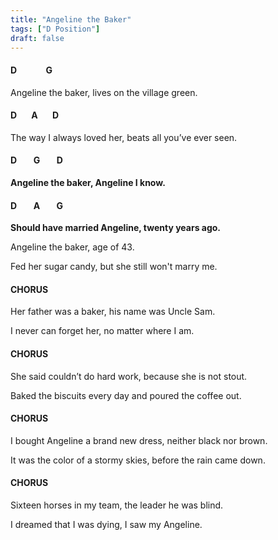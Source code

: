 ```yaml
---
title: "Angeline the Baker"
tags: ["D Position"]
draft: false
---
```

#### D &nbsp;&nbsp;&nbsp;&nbsp;&nbsp;&nbsp;&nbsp;&nbsp;&nbsp;&nbsp;&nbsp;&nbsp; G
Angeline the baker, lives on the village green.
#### D &nbsp;&nbsp;&nbsp;&nbsp;&nbsp; A &nbsp;&nbsp;&nbsp;&nbsp;&nbsp; D
The way I always loved her, beats all you’ve ever seen.
 
#### D &nbsp;&nbsp;&nbsp;&nbsp;&nbsp;&nbsp; G &nbsp;&nbsp;&nbsp;&nbsp;&nbsp;&nbsp; D
**Angeline the baker, Angeline I know.**
#### D &nbsp;&nbsp;&nbsp;&nbsp;&nbsp;&nbsp; A &nbsp;&nbsp;&nbsp;&nbsp;&nbsp;&nbsp; G 
**Should have married Angeline, twenty years ago.**

Angeline the baker, age of 43.

Fed her sugar candy, but she still won't marry me.
  
#### CHORUS

Her father was a baker, his name was Uncle Sam.

I never can forget her, no matter where I am.

#### CHORUS

She said couldn’t do hard work, because she is not stout.

Baked the biscuits every day and poured the coffee out.

#### CHORUS

I bought Angeline a brand new dress, neither black nor brown.

It was the color of a stormy skies, before the rain came down.

#### CHORUS

Sixteen horses in my team, the leader he was blind.

I dreamed that I was dying, I saw my Angeline.
